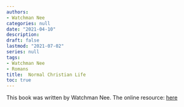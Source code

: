 ```yaml
---
authors: 
- Watchman Nee
categories: null
date: "2021-04-10"
description: 
draft: false
lastmod: "2021-07-02"
series: null
tags:
- Watchman Nee
- Romans
title:  Normal Christian Life
toc: true
---
```


This book was written by Watchman Nee. The online resource: <a href = "https://www.tochrist.org/Doc/Books/Watchman%20Nee/The%20Normal%20Christian%20Life.pdf">here</a>